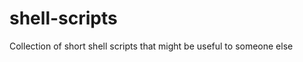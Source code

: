 shell-scripts
=============

Collection of short shell scripts that might be useful to someone else
